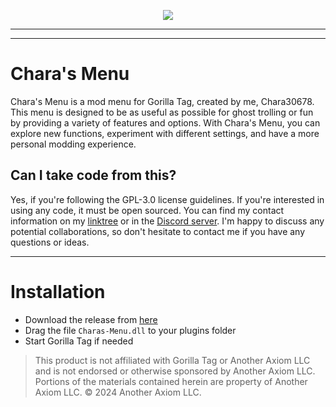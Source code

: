 <p align="center">
	<a href="https://discord.gg/GXsK5gcFJp"><img src="https://img.shields.io/badge/Discord-14_Online-purple"></a>

---
 
</p>

---

# Chara's Menu
Chara's Menu is a mod menu for Gorilla Tag, created by me, Chara30678. This menu is designed to be as useful as possible for ghost trolling or fun by providing a variety of features and options. With Chara's Menu, you can explore new functions, experiment with different settings, and have a more personal modding experience.

## Can I take code from this?
Yes, if you're following the GPL-3.0 license guidelines. If you're interested in using any code, it must be open sourced. You can find my contact information on my [linktree](https://linktr.ee/Chara10163) or in the [Discord server](https://discord.gg/GXsK5gcFJp). I'm happy to discuss any potential collaborations, so don't hesitate to contact me if you have any questions or ideas.

---

# Installation

- Download the release from [here](https://github.com/Chara30678/Charas.menu/releases/latest)
- Drag the file `Charas-Menu.dll` to your plugins folder
- Start Gorilla Tag if needed

> This product is not affiliated with Gorilla Tag or Another Axiom LLC and is not endorsed or otherwise sponsored by Another Axiom LLC. Portions of the materials contained herein are property of Another Axiom LLC. © 2024 Another Axiom LLC.
